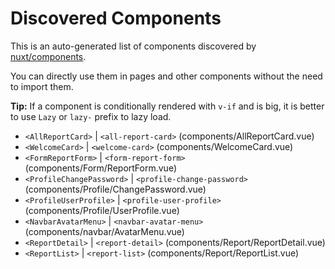 # Discovered Components

This is an auto-generated list of components discovered by [nuxt/components](https://github.com/nuxt/components).

You can directly use them in pages and other components without the need to import them.

**Tip:** If a component is conditionally rendered with `v-if` and is big, it is better to use `Lazy` or `lazy-` prefix to lazy load.

- `<AllReportCard>` | `<all-report-card>` (components/AllReportCard.vue)
- `<WelcomeCard>` | `<welcome-card>` (components/WelcomeCard.vue)
- `<FormReportForm>` | `<form-report-form>` (components/Form/ReportForm.vue)
- `<ProfileChangePassword>` | `<profile-change-password>` (components/Profile/ChangePassword.vue)
- `<ProfileUserProfile>` | `<profile-user-profile>` (components/Profile/UserProfile.vue)
- `<NavbarAvatarMenu>` | `<navbar-avatar-menu>` (components/navbar/AvatarMenu.vue)
- `<ReportDetail>` | `<report-detail>` (components/Report/ReportDetail.vue)
- `<ReportList>` | `<report-list>` (components/Report/ReportList.vue)
